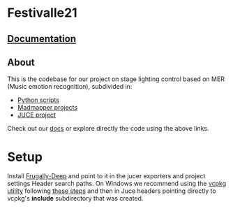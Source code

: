 # Festivalle21

## [Documentation](https://github.com/ammlyy/festivalle21/wiki)

## About
This is the codebase for our project on stage lighting control based on MER (Music emotion recognition), subdivided in:
* [Python scripts](https://github.com/ammlyy/festivalle21/tree/main/py)
* [Madmapper projects](https://github.com/ammlyy/festivalle21/tree/main/madmapper)
* [JUCE project](https://github.com/ammlyy/festivalle21/tree/main/Festivalle21)

Check out our [docs](https://github.com/ammlyy/festivalle21/wiki) or explore directly the code using the above links. 


# Setup
Install [Frugally-Deep](https://github.com/Dobiasd/frugally-deep) and point to it in the jucer exporters and project settings Header search paths.
On Windows we recommend using the [vcpkg utility](https://github.com/microsoft/vcpkg) following [these steps](https://github.com/microsoft/vcpkg#getting-started) and then in Juce headers pointing directly to vcpkg's **include** subdirectory that was created.
